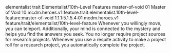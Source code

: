 <ability>
  <metadata>
    <class>elementalist</class>
    <feature_type>trait</feature_type>
    <file_dpath>Elementalist/10th-Level Features</file_dpath>
    <item_id>master-of-void</item_id>
    <item_index>01</item_index>
    <item_name>Master of Void</item_name>
    <level>10</level>
    <scc>mcdm.heroes.v1:feature.trait.elementalist.10th-level-feature:master-of-void</scc>
    <scdc>1.1.1:5.1.5.4:01</scdc>
    <source>mcdm.heroes.v1</source>
    <type>feature/trait/elementalist/10th-level-feature</type>
  </metadata>
  <effects>
    <effect type="mundane">Whenever you willingly move, you can teleport.
Additionally, your mind is connected to the mystery and helps you find the answers you seek. You no longer require project sources for research projects. Whenever you use a respite activity to make a project roll for a research project, you automatically complete the project.</effect>
  </effects>
</ability>

